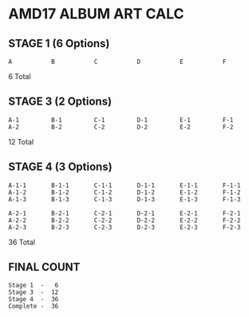 # AMD17 ALBUM ART CALC


## STAGE 1 (6 Options)

```
A           B           C           D           E           F
```
6 Total


## STAGE 3 (2 Options)
```
A-1         B-1         C-1         D-1         E-1         F-1
A-2         B-2         C-2         D-2         E-2         F-2
```
12 Total


## STAGE 4 (3 Options)
```
A-1-1       B-1-1       C-1-1       D-1-1       E-1-1       F-1-1
A-1-2       B-1-2       C-1-2       D-1-2       E-1-2       F-1-2
A-1-3       B-1-3       C-1-3       D-1-3       E-1-3       F-1-3

A-2-1       B-2-1       C-2-1       D-2-1       E-2-1       F-2-1
A-2-2       B-2-2       C-2-2       D-2-2       E-2-2       F-2-2
A-2-3       B-2-3       C-2-3       D-2-3       E-2-3       F-2-3

```
36 Total


## FINAL COUNT

```
Stage 1  -   6
Stage 3  -  12
Stage 4  -  36
Complete -  36
```

